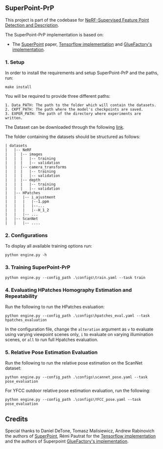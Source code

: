   
## SuperPoint-PrP ##
This project is part of the codebase for [NeRF-Supervised Feature Point Detection and Description](https://arxiv.org/abs/2403.08156).
  
  The SuperPoint-PrP implementation is based on:

  - The [SuperPoint](https://arxiv.org/abs/1712.07629) paper, [Tensorflow implementation](https://github.com/rpautrat/SuperPoint) and [GlueFactory's implementation](https://github.com/cvg/glue-factory). 


  ### 1. Setup ###
  
  In order to install the requirements and setup SuperPoint-PrP and the paths, run:
 
  ```
  make install
  ```

  You will be required to provide three different paths:

    1. Data_PATH: The path to the folder which will contain the datasets.
    2. CKPT_PATH: The path where the model's checkpoints are saved.
    3. EXPER_PATH: The path of the directory where experiments are written.

The Dataset can be downloaded through the following [link](https://drive.google.com/file/d/1lwee3hKPL-4LMmexB2iwHShEKaKQZq18/view?usp=sharing).

The folder containing the datasets should be structured as follows:
```
| datasets
|   |-- NeRF
|   |  |-- images
|   |  |   |-- training
|   |  |   |-- validation
|   |  |-- camera_transforms
|   |  |   |-- training
|   |  |   |-- validation
|   |  |-- depth
|   |  |   |-- training
|   |  |   |-- validation
|   |-- HPatches
|   |   |-- i_ajustment
|   |   |   |--1.ppm
|   |   |   |--...
|   |   |   |--H_1_2
|   |   |-- ...
|   |-- ScanNet
|   |   |-- ....
```


### 2. Configurations ###

To display all available training options run:
  ```
  python engine.py -h
  ```


### 3. Training SuperPoint-PrP ###
```
python engine.py --config_path .\configs\train.yaml --task train
```

### 4. Evaluating HPatches Homography Estimation and Repeatability ###

Run the following to run the HPatches evaluation:

```
python engine.py --config_path .\configs\hpatches_eval.yaml --task hpatches_evaluation
```

In the configuration file, change the `alteration` argument as `v` to evaluate using varying viewpoint scenes only, `i` to evaluate on varying illumination scenes, or `all` to run full Hpatches evaluation.

### 5. Relative Pose Estimation Evaluation ###

Run the following to run the relative pose estimation on the ScanNet dataset:

```
python engine.py --config_path .\configs\scannet_pose.yaml --task pose_evaluation
```

For YFCC outdoor relative pose estimation evaluation, run the following:
```
python engine.py --config_path .\configs\YFCC_pose.yaml --task pose_evaluation
```

## Credits

Special thanks to Daniel DeTone, Tomasz Malisiewicz, Andrew Rabinovich
 the authors of [SuperPoint](https://arxiv.org/abs/1712.07629), Rémi Pautrat for the [Tensorflow implementation](https://github.com/rpautrat/SuperPoint) and the authors of Superpoint [GlueFactory's implementation](https://github.com/cvg/glue-factory).